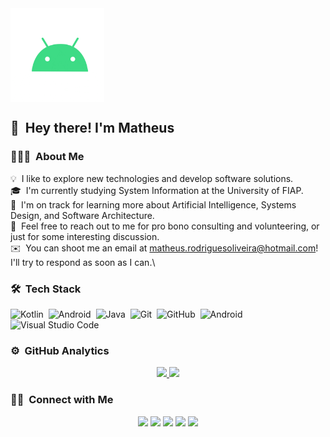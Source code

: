 
<div align='left'>
<img alt="Night Coding" src="https://raw.githubusercontent.com/MattyOliveira/MattyOliveira/main/assets/android_small.gif" width="150" align="top"/>
</div>

## 👋 &nbsp;Hey there! I'm Matheus

### 👨🏻‍💻 &nbsp;About Me

💡 &nbsp;I like to explore new technologies and develop software solutions.\
🎓 &nbsp;I'm currently studying System Information at the University of FIAP.\
🌱 &nbsp;I'm on track for learning more about Artificial Intelligence, Systems Design, and Software Architecture.\
💬 &nbsp;Feel free to reach out to me for pro bono consulting and volunteering, or just for some interesting discussion.\
✉️ &nbsp;You can shoot me an email at matheus.rodriguesoliveira@hotmail.com! I'll try to respond as soon as I can.\

### 🛠 &nbsp;Tech Stack

![Kotlin](https://img.shields.io/badge/-Kotlin-05122A?style=flat&logo=kotlin)&nbsp;
![Android](https://img.shields.io/badge/-Android-05122A?style=flat&logo=Android)&nbsp;
![Java](https://img.shields.io/badge/-Java-05122A?style=flat&logo=Java&logoColor=FFA518)&nbsp;
![Git](https://img.shields.io/badge/-Git-05122A?style=flat&logo=git)&nbsp;
![GitHub](https://img.shields.io/badge/-GitHub-05122A?style=flat&logo=github)&nbsp;
![Android](https://img.shields.io/badge/-AndroidStudio-05122A?style=flat&logo=android)&nbsp;
![Visual Studio Code](https://img.shields.io/badge/-Visual%20Studio%20Code-05122A?style=flat&logo=visual-studio-code&logoColor=007ACC)&nbsp;


### ⚙️ &nbsp;GitHub Analytics

<p align="center">
<a href="https://github.com/MattyOliveira">
  <img height="150" src="https://github-readme-stats-eight-theta.vercel.app/api?username=MattyOliveira&show_icons=true&theme=algolia&include_all_commits=true&count_private=true"/>
  <img height="150em" src="https://github-readme-stats-eight-theta.vercel.app/api/top-langs/?username=MattyOliveira&layout=compact&langs_count=8&theme=algolia"/>
</a>
</p>

### 🤝🏻 &nbsp;Connect with Me

<p align="center">
<a href="https://www.tit4nium.com"><img src="https://img.shields.io/badge/-tit4nium.com-3423A6?style=flat&logo=Google-Chrome&logoColor=white"/></a>
<a href="https://linkedin.com/in/matheusrodriguesoliveira"><img src="https://img.shields.io/badge/-Matheus Oliveira-0077B5?style=flat&logo=Linkedin&logoColor=white"/></a>
<a href="matheus.rodriguesoliveira@hotmail.com"><img src="https://img.shields.io/badge/-matheus.rodriguesoliveira@hotmail.com-D14836?style=flat&logo=Gmail&logoColor=white"/></a>
<a href="https://instagram.com/oliveira.matty"><img src="https://img.shields.io/badge/-@oliveira.matty-E4405F?style=flat&logo=Instagram&logoColor=white"/></a>
<a href="https://facebook.com/rodrigues.matty"><img src="https://img.shields.io/badge/-@rodrigues.matty-1877F2?style=flat&logo=Facebook&logoColor=white"/></a>
</p>
